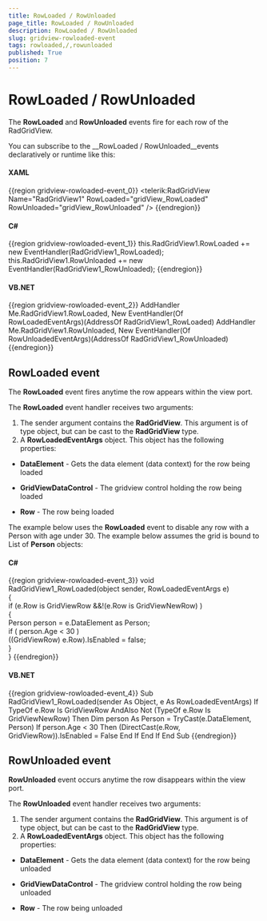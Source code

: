 ```yaml
---
title: RowLoaded / RowUnloaded
page_title: RowLoaded / RowUnloaded
description: RowLoaded / RowUnloaded
slug: gridview-rowloaded-event
tags: rowloaded,/,rowunloaded
published: True
position: 7
---
```


# RowLoaded / RowUnloaded



The __RowLoaded__ and __RowUnloaded__ events fire for each row of the RadGridView.

You can subscribe to the __RowLoaded / RowUnloaded__events declaratively or runtime like this:

#### __XAML__

{{region gridview-rowloaded-event_0}}
	<telerik:RadGridView Name="RadGridView1" RowLoaded="gridView_RowLoaded" RowUnloaded="gridView_RowUnloaded" />
	{{endregion}}



#### __C#__

{{region gridview-rowloaded-event_1}}
	this.RadGridView1.RowLoaded += new EventHandler<RowLoadedEventArgs>(RadGridView1_RowLoaded);
	this.RadGridView1.RowUnloaded += new EventHandler<RowUnloadedEventArgs>(RadGridView1_RowUnloaded);
	{{endregion}}



#### __VB.NET__

{{region gridview-rowloaded-event_2}}
	AddHandler Me.RadGridView1.RowLoaded, New EventHandler(Of RowLoadedEventArgs)(AddressOf RadGridView1_RowLoaded)
	AddHandler Me.RadGridView1.RowUnloaded, New EventHandler(Of RowUnloadedEventArgs)(AddressOf RadGridView1_RowUnloaded)
	{{endregion}}



## RowLoaded event 

The __RowLoaded__ event fires anytime the row appears within the view port.

The __RowLoaded__ event handler receives two arguments:

1. The sender argument contains the __RadGridView__. This argument is of type object, but can be cast to the __RadGridView__ type.
2. A __RowLoadedEventArgs__ object. This object has the following properties:

* __DataElement__ - Gets the data element (data context) for the row being loaded

* __GridViewDataControl__ - The gridview control holding the row being loaded

* __Row__ - The row being loaded



The example below uses the __RowLoaded__ event to disable any row with a Person with age under 30. The example below assumes the grid is bound to List of __Person__ objects:

#### __C#__

{{region gridview-rowloaded-event_3}}
	void RadGridView1_RowLoaded(object sender, RowLoadedEventArgs e)  
	 {  
	      if (e.Row is GridViewRow &&!(e.Row is GridViewNewRow) )  
	      {  
	           Person person = e.DataElement as Person;  
	           if ( person.Age < 30 )  
	             ((GridViewRow) e.Row).IsEnabled = false;  
	      }  
	 }
	{{endregion}}



#### __VB.NET__

{{region gridview-rowloaded-event_4}}
	Sub RadGridView1_RowLoaded(sender As Object, e As RowLoadedEventArgs)
	 If TypeOf e.Row Is GridViewRow AndAlso Not (TypeOf e.Row Is GridViewNewRow) Then
	  Dim person As Person = TryCast(e.DataElement, Person)
	  If person.Age < 30 Then
	   (DirectCast(e.Row, GridViewRow)).IsEnabled = False
	  End If
	 End If
	End Sub
	{{endregion}}







## RowUnloaded event

__RowUnloaded__ event occurs anytime the row disappears within the view port.

The __RowUnloaded__ event handler receives two arguments:

1. The sender argument contains the __RadGridView__. This argument is of type object, but can be cast to the __RadGridView__ type.
2. A __RowLoadedEventArgs__ object. This object has the following properties:

* __DataElement__ - Gets the data element (data context) for the row being unloaded

* __GridViewDataControl__ - The gridview control holding the row being unloaded

* __Row__ - The row being unloaded



